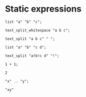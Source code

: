 # Static expressions

```polygolf
list "a" "b" "c";
```

```polygolf static.golfStringListLiteral()
text_split_whitespace "a b c";
```

```polygolf static.golfStringListLiteral(false)
text_split "a b c" " ";
```

```polygolf
list "a" "b" "c d";
```

```polygolf static.golfStringListLiteral()
text_split "a!b!c d" "!";
```

```polygolf
1 + 1;
```

```polygolf static.evalStaticExpr
2
```

```polygolf
"x" .. "y";
```

```polygolf static.evalStaticExpr
"xy"
```
